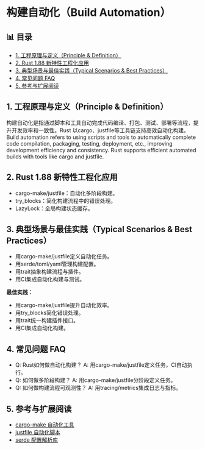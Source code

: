 ﻿# 构建自动化（Build Automation）


## 📊 目录

- [1. 工程原理与定义（Principle & Definition）](#1-工程原理与定义principle-definition)
- [2. Rust 1.88 新特性工程化应用](#2-rust-188-新特性工程化应用)
- [3. 典型场景与最佳实践（Typical Scenarios & Best Practices）](#3-典型场景与最佳实践typical-scenarios-best-practices)
- [4. 常见问题 FAQ](#4-常见问题-faq)
- [5. 参考与扩展阅读](#5-参考与扩展阅读)


## 1. 工程原理与定义（Principle & Definition）

构建自动化是指通过脚本和工具自动完成代码编译、打包、测试、部署等流程，提升开发效率和一致性。Rust 以cargo、justfile等工具链支持高效自动化构建。
Build automation refers to using scripts and tools to automatically complete code compilation, packaging, testing, deployment, etc., improving development efficiency and consistency. Rust supports efficient automated builds with tools like cargo and justfile.

## 2. Rust 1.88 新特性工程化应用

- cargo-make/justfile：自动化多阶段构建。
- try_blocks：简化构建流程中的错误处理。
- LazyLock：全局构建状态缓存。

## 3. 典型场景与最佳实践（Typical Scenarios & Best Practices）

- 用cargo-make/justfile定义自动化任务。
- 用serde/toml/yaml管理构建配置。
- 用trait抽象构建流程与插件。
- 用CI集成自动化构建与测试。

**最佳实践：**

- 用cargo-make/justfile提升自动化效率。
- 用try_blocks简化错误处理。
- 用trait统一构建插件接口。
- 用CI集成自动化构建。

## 4. 常见问题 FAQ

- Q: Rust如何做自动化构建？
  A: 用cargo-make/justfile定义任务，CI自动执行。
- Q: 如何做多阶段构建？
  A: 用cargo-make/justfile分阶段定义任务。
- Q: 如何做构建流程可观测性？
  A: 用tracing/metrics集成日志与指标。

## 5. 参考与扩展阅读

- [cargo-make 自动化工具](https://sagiegurari.github.io/cargo-make/)
- [justfile 自动化脚本](https://just.systems/)
- [serde 配置解析库](https://serde.rs/)
